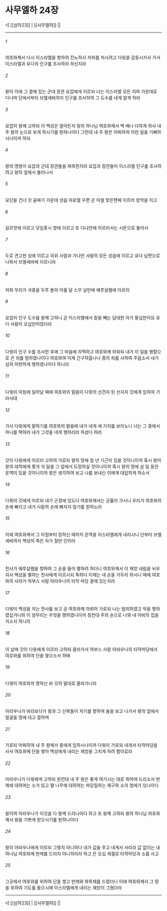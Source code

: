 # 사무엘하 24장

◁ [[삼하23]] | [[사무엘하]] ||
***

###### 1
여호와께서 다시 이스라엘을 향하여 진노하사 저희를 치시려고 다윗을 감동시키사 가서 이스라엘과 유다의 인구를 조사하라 하신지라

###### 2
왕이 이에 그 곁에 있는 군대 장관 요압에게 이르되 너는 이스라엘 모든 지파 가운데로 다니며 단에서부터 브엘세바까지 인구를 조사하여 그 도수를 내게 알게 하라

###### 3
요압이 왕께 고하되 이 백성은 얼마든지 왕의 하나님 여호와께서 백 배나 더하게 하사 내 주 왕의 눈으로 보게 하시기를 원하나이다 그런데 내 주 왕은 어찌하여 이런 일을 기뻐하시나이까 하되

###### 4
왕의 명령이 요압과 군대 장관들을 재촉한지라 요압과 장관들이 이스라엘 인구를 조사하려고 왕의 앞에서 물러나서

###### 5
요단을 건너 갓 골짜기 가운데 성읍 아로엘 우편 곧 야셀 맞은편에 이르러 장막을 치고

###### 6
길르앗에 이르고 닷딤홋시 땅에 이르고 또 다냐안에 이르러서는 시돈으로 돌아서

###### 7
두로 견고한 성에 이르고 히위 사람과 가나안 사람의 모든 성읍에 이르고 유다 남편으로 나와서 브엘세바에 이르니라

###### 8
저희 무리가 국중을 두루 돌아 아홉 달 스무 날만에 예루살렘에 이르러

###### 9
요압이 인구 도수를 왕께 고하니 곧 이스라엘에서 칼을 빼는 담대한 자가 팔십만이요 유다 사람이 오십만이었더라

###### 10
다윗이 인구 수를 조사한 후에 그 마음에 자책하고 여호와께 아뢰되 내가 이 일을 행함으로 큰 죄를 범하였나이다 여호와여 이제 간구하옵나니 종의 죄를 사하여 주옵소서 내가 심히 미련하게 행하였나이다 하니라

###### 11
다윗이 아침에 일어날 때에 여호와의 말씀이 다윗의 선견자 된 선지자 갓에게 임하여 가라사대

###### 12
가서 다윗에게 말하기를 여호와의 말씀에 내가 네게 세 가지를 보이노니 너는 그 중에서 하나를 택하라 내가 그것을 네게 행하리라 하셨다 하라

###### 13
갓이 다윗에게 이르러 고하여 가로되 왕의 땅에 칠 년 기근이 있을 것이니이까 혹시 왕이 왕의 대적에게 쫓겨 석 달을 그 앞에서 도망하실 것이니이까 혹시 왕의 땅에 삼 일 동안 온역이 있을 것이니이까 왕은 생각하여 보고 나를 보내신 이에게 대답하게 하소서

###### 14
다윗이 갓에게 이르되 내가 곤경에 있도다 여호와께서는 긍휼이 크시니 우리가 여호와의 손에 빠지고 내가 사람의 손에 빠지지 않기를 원하노라

###### 15
이에 여호와께서 그 아침부터 정하신 때까지 온역을 이스라엘에게 내리시니 단부터 브엘세바까지 백성의 죽은 자가 칠만 인이라

###### 16
천사가 예루살렘을 향하여 그 손을 들어 멸하려 하더니 여호와께서 이 재앙 내림을 뉘우치사 백성을 멸하는 천사에게 이르시되 족하다 이제는 네 손을 거두라 하시니 때에 여호와의 사자가 여부스 사람 아라우나의 타작 마당 곁에 있는지라

###### 17
다윗이 백성을 치는 천사를 보고 곧 여호와께 아뢰어 가로되 나는 범죄하였고 악을 행하였삽거니와 이 양무리는 무엇을 행하였나이까 청컨대 주의 손으로 나와 내 아비의 집을 치소서 하니라

###### 18
이 날에 갓이 다윗에게 이르러 고하되 올라가서 여부스 사람 아라우나의 타작마당에서 여호와를 위하여 단을 쌓으소서 하매

###### 19
다윗이 여호와의 명하신 바 갓의 말대로 올라가니라

###### 20
아라우나가 바라보다가 왕과 그 신복들이 자기를 향하여 옴을 보고 나가서 왕의 앞에서 얼굴을 땅에 대고 절하며

###### 21
가로되 어찌하여 내 주 왕께서 종에게 임하시나이까 다윗이 가로되 네게서 타작마당을 사서 여호와께 단을 쌓아 백성에게 내리는 재앙을 그치게 하려 함이로라

###### 22
아라우나가 다윗에게 고하되 원컨대 내 주 왕은 좋게 여기시는 대로 취하여 드리소서 번제에 대하여는 소가 있고 땔 나무에 대하여는 마당질하는 제구와 소의 멍에가 있나이다

###### 23
왕이여 아라우나가 이것을 다 왕께 드리나이다 하고 또 왕께 고하되 왕의 하나님 여호와께서 왕을 기쁘게 받으시기를 원하나이다

###### 24
왕이 아라우나에게 이르되 그렇지 아니하다 내가 값을 주고 네게서 사리라 값 없이는 내 하나님 여호와께 번제를 드리지 아니하리라 하고 은 오십 세겔로 타작마당과 소를 사고

###### 25
그곳에서 여호와를 위하여 단을 쌓고 번제와 화목제를 드렸더니 이에 여호와께서 그 땅을 위하여 기도를 들으시매 이스라엘에게 내리는 재앙이 그쳤더라

***
◁ [[삼하23]] | [[사무엘하]] ||